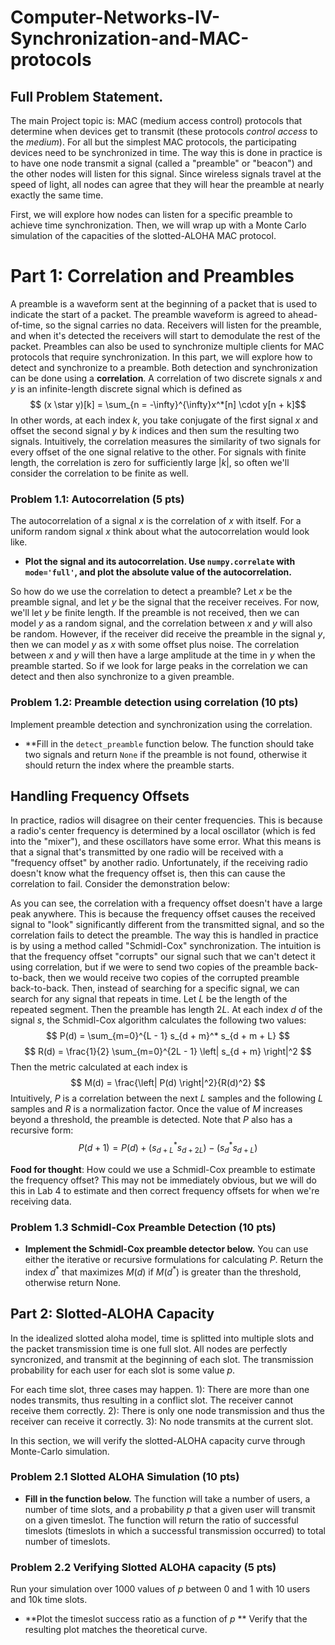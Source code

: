 # Computer-Networks-IV-Synchronization-and-MAC-protocols
## Full Problem Statement.

The main Project topic is: MAC (medium access control) protocols that determine when devices get to transmit (these protocols *control* *access* to the *medium*). For all but the simplest MAC protocols, the participating devices need to be synchronized in time. The way this is done in practice is to have one node transmit a signal (called a "preamble" or "beacon") and the other nodes will listen for this signal. Since wireless signals travel at the speed of light, all nodes can agree that they will hear the preamble at nearly exactly the same time.

First, we will explore how nodes can listen for a specific preamble to achieve time synchronization. Then, we will wrap up with a Monte Carlo simulation of the capacities of the slotted-ALOHA MAC protocol.

# Part 1: Correlation and Preambles
A preamble is a waveform sent at the beginning of a packet that is used to indicate the start of a packet. The preamble waveform is agreed to ahead-of-time, so the signal carries no data. Receivers will listen for the preamble, and when it's detected the receivers will start to demodulate the rest of the packet. Preambles can also be used to synchronize multiple clients for MAC protocols that require synchronization.
In this part, we will explore how to detect and synchronize to a preamble. Both detection and synchronization can be done using a **correlation**. A correlation of two discrete signals $x$ and $y$ is an infinite-length discrete signal which is defined as
$$ (x \star y)[k] = \sum_{n = -\infty}^{\infty}x^*[n] \cdot y[n + k]$$
In other words, at each index $k$, you take conjugate of the first signal $x$ and offset the second signal $y$ by $k$ indices and then sum the resulting two signals. Intuitively, the correlation measures the similarity of two signals for every offset of the one signal relative to the other. For signals with finite length, the correlation is zero for sufficiently large $|k|$, so often we'll consider the correlation to be finite as well.
### Problem 1.1: Autocorrelation (5 pts)
The autocorrelation of a signal $x$ is the correlation of $x$ with itself. For a uniform random signal $x$ think about what the autocorrelation would look like.
- **Plot the signal and its autocorrelation. Use `numpy.correlate` with `mode='full'`, and plot the absolute value of the autocorrelation.**

So how do we use the correlation to detect a preamble? Let $x$ be the preamble signal, and let $y$ be the signal that the receiver receives. For now, we'll let $y$ be finite length. If the preamble is not received, then we can model $y$ as a random signal, and the correlation between $x$ and $y$ will also be random. However, if the receiver did receive the preamble in the signal $y$, then we can model $y$ as $x$ with some offset plus noise. The correlation between $x$ and $y$ will then have a large amplitude at the time in $y$ when the preamble started. So if we look for large peaks in the correlation we can detect and then also synchronize to a given preamble.

### Problem 1.2: Preamble detection using correlation (10 pts)
Implement preamble detection and synchronization using the correlation.
- **Fill in the `detect_preamble` function below. The function should take two signals and return `None` if the preamble is not found, otherwise it should return the index where the preamble starts.

## Handling Frequency Offsets
In practice, radios will disagree on their center frequencies. This is because a radio's center frequency is determined by a local oscillator (which is fed into the "mixer"), and these oscillators have some error. What this means is that a signal that's transmitted by one radio will be received with a "frequency offset" by another radio.
Unfortunately, if the receiving radio doesn't know what the frequency offset is, then this can cause the correlation to fail. Consider the demonstration below:

As you can see, the correlation with a frequency offset doesn't have a large peak anywhere. This is because the frequency offset causes the received signal to "look" significantly different from the transmitted signal, and so the correlation fails to detect the preamble.
The way this is handled in practice is by using a method called "Schmidl-Cox" synchronization. The intuition is that the frequency offset "corrupts" our signal such that we can't detect it using correlation, but if we were to send two copies of the preamble back-to-back, then we would receive two copies of the corrupted preamble back-to-back. Then, instead of searching for a specific signal, we can search for any signal that repeats in time.
Let $L$ be the length of the repeated segment. Then the preamble has length $2L$. At each index $d$ of the signal $s$, the Schmidl-Cox algorithm calculates the following two values:
$$ P(d) = \sum_{m=0}^{L - 1} s_{d + m}^* s_{d + m + L} $$
$$ R(d) = \frac{1}{2} \sum_{m=0}^{2L - 1} \left| s_{d + m} \right|^2 $$
Then the metric calculated at each index is
$$ M(d) = \frac{\left| P(d) \right|^2}{R(d)^2} $$
Intuitively, $P$ is a correlation between the next $L$ samples and the following $L$ samples and $R$ is a normalization factor. Once the value of $M$ increases beyond a threshold, the preamble is detected. Note that $P$ also has a recursive form:
$$ P(d + 1) = P(d) + (s_{d + L}^* s_{d + 2L}) - (s_{d}^* s_{d + L}) $$

**Food for thought**: How could we use a Schmidl-Cox preamble to estimate the frequency offset? This may not be immediately obvious, but we will do this in Lab 4 to estimate and then correct frequency offsets for when we're receiving data.
### Problem 1.3 Schmidl-Cox Preamble Detection (10 pts)
- **Implement the Schmidl-Cox preamble detector below.**
You can use either the iterative or recursive formulations for calculating $P$. Return the index $d^*$ that maximizes $M(d)$ if $M(d^*)$ is greater than the threshold, otherwise return None.

## Part 2: Slotted-ALOHA Capacity
In the idealized slotted aloha model, time is splitted into multiple slots and the packet transmission time is one full slot. All nodes are perfectly syncronized, and transmit at the beginning of each slot. The transmission probability for each user for each slot is some value $p$.

For each time slot, three cases may happen. 1): There are more than one nodes transmits, thus resulting in a conflict slot. The receiver cannot receive them correctly. 2): There is only one node transmission and thus the receiver can receive it correctly. 3): No node transmits at the current slot.

In this section, we will verify the slotted-ALOHA capacity curve through Monte-Carlo simulation.

### Problem 2.1 Slotted ALOHA Simulation (10 pts)
- **Fill in the function below.**
The function will take a number of users, a number of time slots, and a probability $p$ that a given user will transmit on a given timeslot. The function will return the ratio of successful timeslots (timeslots in which a successful transmission occurred) to total number of timeslots.

### Problem 2.2 Verifying Slotted ALOHA capacity (5 pts)
Run your simulation over 1000 values of $p$ between 0 and 1 with 10 users and 10k time slots.
- **Plot the timeslot success ratio as a function of $p$ **
Verify that the resulting plot matches the theoretical curve.


